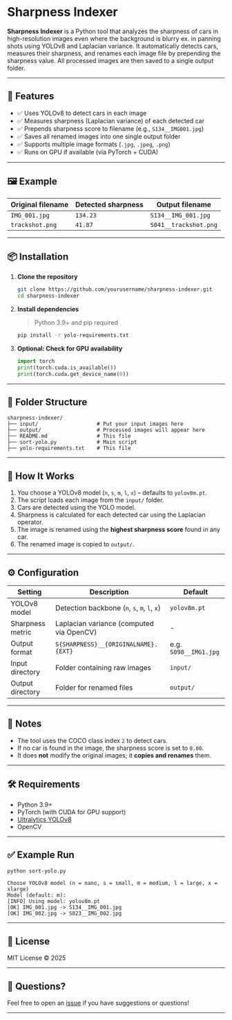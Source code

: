 # Sharpness Indexer

**Sharpness Indexer** is a Python tool that analyzes the sharpness of cars in high-resolution images even where the background is blurry ex. in panning shots using YOLOv8 and Laplacian variance. It automatically detects cars, measures their sharpness, and renames each image file by prepending the sharpness value. All processed images are then saved to a single output folder.

---

## 🚀 Features

- ✅ Uses YOLOv8 to detect cars in each image
- ✅ Measures sharpness (Laplacian variance) of each detected car
- ✅ Prepends sharpness score to filename (e.g., `S134__IMG001.jpg`)
- ✅ Saves all renamed images into one single output folder
- ✅ Supports multiple image formats (`.jpg`, `.jpeg`, `.png`)
- ✅ Runs on GPU if available (via PyTorch + CUDA)

---

## 🖼️ Example

| Original filename | Detected sharpness | Output filename           |
|-------------------|--------------------|---------------------------|
| `IMG_001.jpg`     | `134.23`           | `S134__IMG_001.jpg`      |
| `trackshot.png`   | `41.87`            | `S041__trackshot.png`     |

---

## 📦 Installation

1. **Clone the repository**
   ```bash
   git clone https://github.com/yourusername/sharpness-indexer.git
   cd sharpness-indexer
   ```

2. **Install dependencies**
   > Python 3.9+ and pip required
   ```bash
   pip install -r yolo-requirements.txt
   ```

3. **Optional: Check for GPU availability**
   ```python
   import torch
   print(torch.cuda.is_available())
   print(torch.cuda.get_device_name(0))
   ```

---

## 📁 Folder Structure

```
sharpness-indexer/
├── input/                   # Put your input images here
├── output/                  # Processed images will appear here
├── README.md                # This file
├── sort-yolo.py             # Main script
├── yolo-requirements.txt    # This file
```

---

## 🧠 How It Works

1. You choose a YOLOv8 model (`n`, `s`, `m`, `l`, `x`) – defaults to `yolov8m.pt`.
2. The script loads each image from the `input/` folder.
3. Cars are detected using the YOLO model.
4. Sharpness is calculated for each detected car using the Laplacian operator.
5. The image is renamed using the **highest sharpness score** found in any car.
6. The renamed image is copied to `output/`.

---

## ⚙️ Configuration

| Setting              | Description                                         | Default        |
|----------------------|-----------------------------------------------------|----------------|
| YOLOv8 model         | Detection backbone (`n`, `s`, `m`, `l`, `x`)        | `yolov8m.pt`   |
| Sharpness metric     | Laplacian variance (computed via OpenCV)            | -              |
| Output format        | `S{SHARPNESS}__{ORIGINALNAME}.{EXT}`                | e.g. `S098__IMG1.jpg` |
| Input directory      | Folder containing raw images                        | `input/`       |
| Output directory     | Folder for renamed files                            | `output/`      |

---

## 📌 Notes

- The tool uses the COCO class index `2` to detect cars.
- If no car is found in the image, the sharpness score is set to `0.00`.
- It does **not** modify the original images; it **copies and renames** them.

---

## 🛠️ Requirements

- Python 3.9+
- PyTorch (with CUDA for GPU support)
- [Ultralytics YOLOv8](https://docs.ultralytics.com/)
- OpenCV

---

## ✅ Example Run

```bash
python sort-yolo.py
```

```
Choose YOLOv8 model (n = nano, s = small, m = medium, l = large, x = xlarge)
Model (default: m): 
[INFO] Using model: yolov8m.pt
[OK] IMG_001.jpg -> S134__IMG_001.jpg
[OK] IMG_002.jpg -> S023__IMG_002.jpg
```

---

## 📖 License

MIT License © 2025

---

## 💬 Questions?

Feel free to open an [issue](https://github.com/saminitz/Sharpness-Indexer/issues) if you have suggestions or questions!

---
